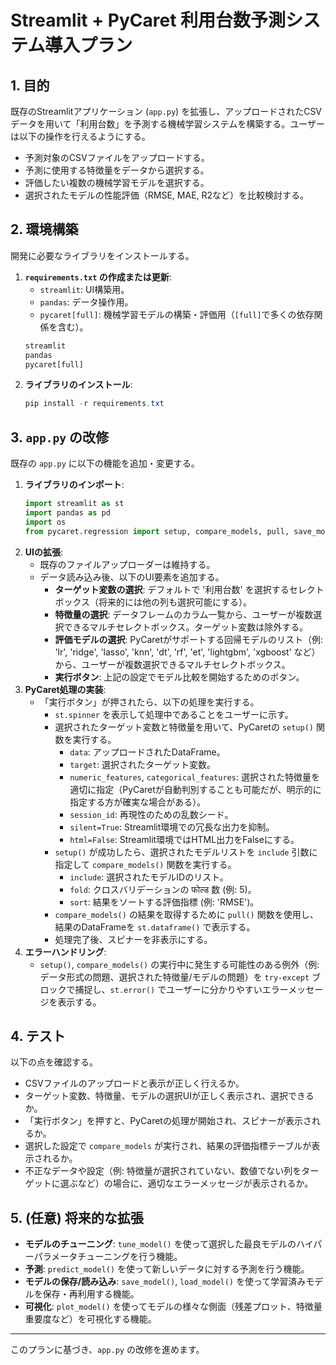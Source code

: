# Streamlit + PyCaret 利用台数予測システム導入プラン

## 1. 目的

既存のStreamlitアプリケーション (`app.py`) を拡張し、アップロードされたCSVデータを用いて「利用台数」を予測する機械学習システムを構築する。ユーザーは以下の操作を行えるようにする。

*   予測対象のCSVファイルをアップロードする。
*   予測に使用する特徴量をデータから選択する。
*   評価したい複数の機械学習モデルを選択する。
*   選択されたモデルの性能評価（RMSE, MAE, R2など）を比較検討する。

## 2. 環境構築

開発に必要なライブラリをインストールする。

1.  **`requirements.txt` の作成または更新**:
    *   `streamlit`: UI構築用。
    *   `pandas`: データ操作用。
    *   `pycaret[full]`: 機械学習モデルの構築・評価用（`[full]`で多くの依存関係を含む）。
    ```txt
    streamlit
    pandas
    pycaret[full]
    ```
2.  **ライブラリのインストール**:
    ```powershell
    pip install -r requirements.txt
    ```

## 3. `app.py` の改修

既存の `app.py` に以下の機能を追加・変更する。

1.  **ライブラリのインポート**:
    ```python
    import streamlit as st
    import pandas as pd
    import os
    from pycaret.regression import setup, compare_models, pull, save_model # 回帰タスク用
    ```
2.  **UIの拡張**:
    *   既存のファイルアップローダーは維持する。
    *   データ読み込み後、以下のUI要素を追加する。
        *   **ターゲット変数の選択**: デフォルトで '利用台数' を選択するセレクトボックス（将来的には他の列も選択可能にする）。
        *   **特徴量の選択**: データフレームのカラム一覧から、ユーザーが複数選択できるマルチセレクトボックス。ターゲット変数は除外する。
        *   **評価モデルの選択**: PyCaretがサポートする回帰モデルのリスト（例: 'lr', 'ridge', 'lasso', 'knn', 'dt', 'rf', 'et', 'lightgbm', 'xgboost' など）から、ユーザーが複数選択できるマルチセレクトボックス。
        *   **実行ボタン**: 上記の設定でモデル比較を開始するためのボタン。
3.  **PyCaret処理の実装**:
    *   「実行ボタン」が押されたら、以下の処理を実行する。
        *   `st.spinner` を表示して処理中であることをユーザーに示す。
        *   選択されたターゲット変数と特徴量を用いて、PyCaretの `setup()` 関数を実行する。
            *   `data`: アップロードされたDataFrame。
            *   `target`: 選択されたターゲット変数。
            *   `numeric_features`, `categorical_features`: 選択された特徴量を適切に指定（PyCaretが自動判別することも可能だが、明示的に指定する方が確実な場合がある）。
            *   `session_id`: 再現性のための乱数シード。
            *   `silent=True`: Streamlit環境での冗長な出力を抑制。
            *   `html=False`: Streamlit環境ではHTML出力をFalseにする。
        *   `setup()` が成功したら、選択されたモデルリストを `include` 引数に指定して `compare_models()` 関数を実行する。
            *   `include`: 選択されたモデルIDのリスト。
            *   `fold`: クロスバリデーションの फोल्ड 数 (例: 5)。
            *   `sort`: 結果をソートする評価指標 (例: 'RMSE')。
        *   `compare_models()` の結果を取得するために `pull()` 関数を使用し、結果のDataFrameを `st.dataframe()` で表示する。
        *   処理完了後、スピナーを非表示にする。
4.  **エラーハンドリング**:
    *   `setup()`, `compare_models()` の実行中に発生する可能性のある例外（例: データ形式の問題、選択された特徴量/モデルの問題）を `try-except` ブロックで捕捉し、`st.error()` でユーザーに分かりやすいエラーメッセージを表示する。

## 4. テスト

以下の点を確認する。

*   CSVファイルのアップロードと表示が正しく行えるか。
*   ターゲット変数、特徴量、モデルの選択UIが正しく表示され、選択できるか。
*   「実行ボタン」を押すと、PyCaretの処理が開始され、スピナーが表示されるか。
*   選択した設定で `compare_models` が実行され、結果の評価指標テーブルが表示されるか。
*   不正なデータや設定（例: 特徴量が選択されていない、数値でない列をターゲットに選ぶなど）の場合に、適切なエラーメッセージが表示されるか。

## 5. (任意) 将来的な拡張

*   **モデルのチューニング**: `tune_model()` を使って選択した最良モデルのハイパーパラメータチューニングを行う機能。
*   **予測**: `predict_model()` を使って新しいデータに対する予測を行う機能。
*   **モデルの保存/読み込み**: `save_model()`, `load_model()` を使って学習済みモデルを保存・再利用する機能。
*   **可視化**: `plot_model()` を使ってモデルの様々な側面（残差プロット、特徴量重要度など）を可視化する機能。

---

このプランに基づき、`app.py` の改修を進めます。 